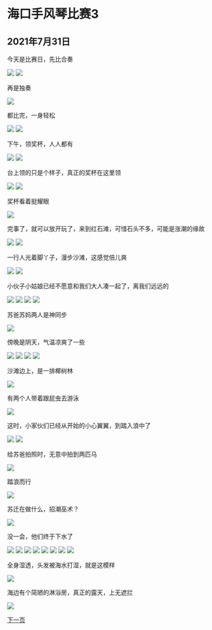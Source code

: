 海口手风琴比赛3
=======================

2021年7月31日
-----------------------
今天是比赛日，先比合奏

![]({{site.url}}/assets/blog-images/20210731/1-1.jpg)
![]({{site.url}}/assets/blog-images/20210731/1-2.jpg)

再是独奏

![]({{site.url}}/assets/blog-images/20210731/1-3.jpg)

都比完，一身轻松

![]({{site.url}}/assets/blog-images/20210731/1-4.jpg)
![]({{site.url}}/assets/blog-images/20210731/1-5.jpg)

下午，领奖杯，人人都有

![]({{site.url}}/assets/blog-images/20210731/1-6.jpg)
![]({{site.url}}/assets/blog-images/20210731/1-7.jpg)

台上领的只是个样子，真正的奖杯在这里领

![]({{site.url}}/assets/blog-images/20210731/1-8.jpg)
![]({{site.url}}/assets/blog-images/20210731/1-9.jpg)

奖杯看着挺耀眼

![]({{site.url}}/assets/blog-images/20210731/1-10.jpg)

完事了，就可以放开玩了，来到红石滩，可惜石头不多，可能是涨潮的缘故

![]({{site.url}}/assets/blog-images/20210731/1-11.jpg)
![]({{site.url}}/assets/blog-images/20210731/1-12.jpg)

一行人光着脚丫子，漫步沙滩，这感觉倍儿爽

![]({{site.url}}/assets/blog-images/20210731/1-13.jpg)
![]({{site.url}}/assets/blog-images/20210731/1-14.jpg)

小伙子小姑娘已经不愿意和我们大人凑一起了，离我们远远的

![]({{site.url}}/assets/blog-images/20210731/1-16.jpg)
![]({{site.url}}/assets/blog-images/20210731/1-17.jpg)
![]({{site.url}}/assets/blog-images/20210731/1-18.jpg)
![]({{site.url}}/assets/blog-images/20210731/1-19.jpg)

苏爸苏妈两人是神同步

![]({{site.url}}/assets/blog-images/20210731/1-20.jpg)

傍晚是阴天，气温凉爽了一些

![]({{site.url}}/assets/blog-images/20210731/1-21.jpg)
![]({{site.url}}/assets/blog-images/20210731/1-22.jpg)
![]({{site.url}}/assets/blog-images/20210731/1-23.jpg)
![]({{site.url}}/assets/blog-images/20210731/1-24.jpg)

沙滩边上，是一排椰树林

![]({{site.url}}/assets/blog-images/20210731/1-25.jpg)

有两个人带着跟屁虫去游泳

![]({{site.url}}/assets/blog-images/20210731/1-26.jpg)

这时，小家伙们已经从开始的小心翼翼，到踏入浪中了

![]({{site.url}}/assets/blog-images/20210731/1-27.jpg)
![]({{site.url}}/assets/blog-images/20210731/1-28.jpg)

给苏爸拍照时，无意中拍到两匹马

![]({{site.url}}/assets/blog-images/20210731/1-29.jpg)

踏浪而行

![]({{site.url}}/assets/blog-images/20210731/1-30.jpg)

苏迁在做什么，招潮巫术？

![]({{site.url}}/assets/blog-images/20210731/1-31.jpg)

没一会，他们终于下水了

![]({{site.url}}/assets/blog-images/20210731/1-33.jpg)
![]({{site.url}}/assets/blog-images/20210731/1-34.jpg)
![]({{site.url}}/assets/blog-images/20210731/1-35.jpg)
![]({{site.url}}/assets/blog-images/20210731/1-36.jpg)
![]({{site.url}}/assets/blog-images/20210731/1-37.jpg)
![]({{site.url}}/assets/blog-images/20210731/1-38.jpg)
![]({{site.url}}/assets/blog-images/20210731/1-39.jpg)
![]({{site.url}}/assets/blog-images/20210731/1-40.jpg)

全身湿透，头发被海水打湿，就是这模样

![]({{site.url}}/assets/blog-images/20210731/1-41.jpg)

海边有个简陋的淋浴房，真正的露天，上无遮拦

![]({{site.url}}/assets/blog-images/20210731/1-42.jpg)

[下一页](/2021/08/01/海口手风琴比赛4.html)

